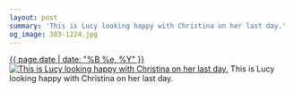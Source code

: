 ```yaml
---
layout: post
summary: 'This is Lucy looking happy with Christina on her last day.'
og_image: 383-1224.jpg
---
```


<p>
  <time><a href="/383">{{ page.date | date: "%B %e, %Y" }}</a></time>
  <a href="/383"><img src="{{ site.assets_url }}/383-612.jpg" srcset="{{ site.assets_url }}/383-1224.jpg 1224w, {{ site.assets_url }}/383-918.jpg 918w, {{ site.assets_url }}/383-612.jpg 612w, {{ site.assets_url }}/383-306.jpg 306w" sizes="(min-width: 700px) 50vw, calc(100vw - 2rem)" alt="This is Lucy looking happy with Christina on her last day." /></a>
  <span>This is Lucy looking happy with Christina on her last day.</span>
</p>
